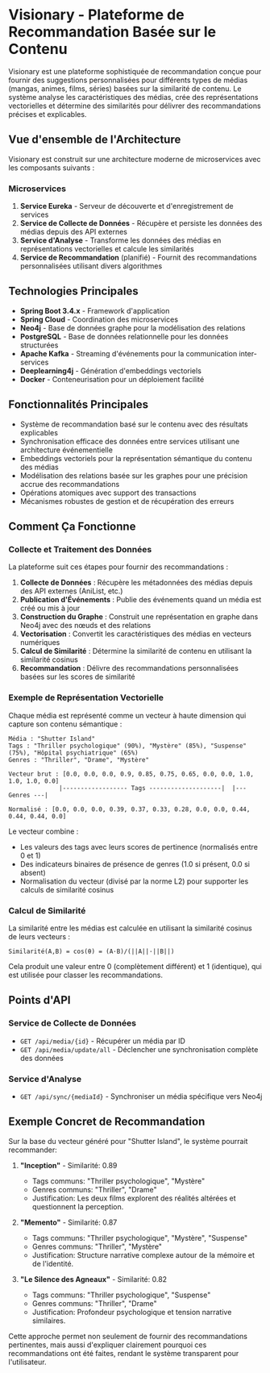 # Visionary - Plateforme de Recommandation Basée sur le Contenu

Visionary est une plateforme sophistiquée de recommandation conçue pour fournir des suggestions personnalisées pour différents types de médias (mangas, animes, films, séries) basées sur la similarité de contenu. Le système analyse les caractéristiques des médias, crée des représentations vectorielles et détermine des similarités pour délivrer des recommandations précises et explicables.

## Vue d'ensemble de l'Architecture

Visionary est construit sur une architecture moderne de microservices avec les composants suivants :

### Microservices

1. **Service Eureka** - Serveur de découverte et d'enregistrement de services
2. **Service de Collecte de Données** - Récupère et persiste les données des médias depuis des API externes
3. **Service d'Analyse** - Transforme les données des médias en représentations vectorielles et calcule les similarités
4. **Service de Recommandation** (planifié) - Fournit des recommandations personnalisées utilisant divers algorithmes

## Technologies Principales

- **Spring Boot 3.4.x** - Framework d'application
- **Spring Cloud** - Coordination des microservices
- **Neo4j** - Base de données graphe pour la modélisation des relations
- **PostgreSQL** - Base de données relationnelle pour les données structurées
- **Apache Kafka** - Streaming d'événements pour la communication inter-services
- **Deeplearning4j** - Génération d'embeddings vectoriels
- **Docker** - Conteneurisation pour un déploiement facilité

## Fonctionnalités Principales

- Système de recommandation basé sur le contenu avec des résultats explicables
- Synchronisation efficace des données entre services utilisant une architecture événementielle
- Embeddings vectoriels pour la représentation sémantique du contenu des médias
- Modélisation des relations basée sur les graphes pour une précision accrue des recommandations
- Opérations atomiques avec support des transactions
- Mécanismes robustes de gestion et de récupération des erreurs

## Comment Ça Fonctionne

### Collecte et Traitement des Données

La plateforme suit ces étapes pour fournir des recommandations :

1. **Collecte de Données** : Récupère les métadonnées des médias depuis des API externes (AniList, etc.)
2. **Publication d'Événements** : Publie des événements quand un média est créé ou mis à jour
3. **Construction du Graphe** : Construit une représentation en graphe dans Neo4j avec des nœuds et des relations
4. **Vectorisation** : Convertit les caractéristiques des médias en vecteurs numériques
5. **Calcul de Similarité** : Détermine la similarité de contenu en utilisant la similarité cosinus
6. **Recommandation** : Délivre des recommandations personnalisées basées sur les scores de similarité

### Exemple de Représentation Vectorielle

Chaque média est représenté comme un vecteur à haute dimension qui capture son contenu sémantique :

```
Média : "Shutter Island"
Tags : "Thriller psychologique" (90%), "Mystère" (85%), "Suspense" (75%), "Hôpital psychiatrique" (65%)
Genres : "Thriller", "Drame", "Mystère"

Vecteur brut : [0.0, 0.0, 0.0, 0.9, 0.85, 0.75, 0.65, 0.0, 0.0, 1.0, 1.0, 1.0, 0.0]
              |------------------ Tags --------------------|  |--- Genres ---|
              
Normalisé : [0.0, 0.0, 0.0, 0.39, 0.37, 0.33, 0.28, 0.0, 0.0, 0.44, 0.44, 0.44, 0.0]
```

Le vecteur combine :
- Les valeurs des tags avec leurs scores de pertinence (normalisés entre 0 et 1)
- Des indicateurs binaires de présence de genres (1.0 si présent, 0.0 si absent)
- Normalisation du vecteur (divisé par la norme L2) pour supporter les calculs de similarité cosinus

### Calcul de Similarité

La similarité entre les médias est calculée en utilisant la similarité cosinus de leurs vecteurs :

```
Similarité(A,B) = cos(θ) = (A·B)/(||A||·||B||)
```

Cela produit une valeur entre 0 (complètement différent) et 1 (identique), qui est utilisée pour classer les recommandations.

## Points d'API

### Service de Collecte de Données
- `GET /api/media/{id}` - Récupérer un média par ID
- `GET /api/media/update/all` - Déclencher une synchronisation complète des données

### Service d'Analyse
- `GET /api/sync/{mediaId}` - Synchroniser un média spécifique vers Neo4j

## Exemple Concret de Recommandation

Sur la base du vecteur généré pour "Shutter Island", le système pourrait recommander:

1. **"Inception"** - Similarité: 0.89
   * Tags communs: "Thriller psychologique", "Mystère"
   * Genres communs: "Thriller", "Drame"
   * Justification: Les deux films explorent des réalités altérées et questionnent la perception.

2. **"Memento"** - Similarité: 0.87
   * Tags communs: "Thriller psychologique", "Mystère", "Suspense"
   * Genres communs: "Thriller", "Mystère"
   * Justification: Structure narrative complexe autour de la mémoire et de l'identité.

3. **"Le Silence des Agneaux"** - Similarité: 0.82
   * Tags communs: "Thriller psychologique", "Suspense"
   * Genres communs: "Thriller", "Drame"
   * Justification: Profondeur psychologique et tension narrative similaires.

Cette approche permet non seulement de fournir des recommandations pertinentes, mais aussi d'expliquer clairement pourquoi ces recommandations ont été faites, rendant le système transparent pour l'utilisateur.